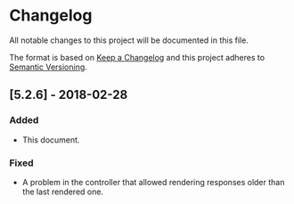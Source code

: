 # Changelog
All notable changes to this project will be documented in this file.

The format is based on [Keep a Changelog](http://keepachangelog.com/en/1.0.0/)
and this project adheres to [Semantic Versioning](http://semver.org/spec/v2.0.0.html).

## [5.2.6] - 2018-02-28
### Added
- This document.

### Fixed
- A problem in the controller that allowed rendering responses older than the last rendered one.
